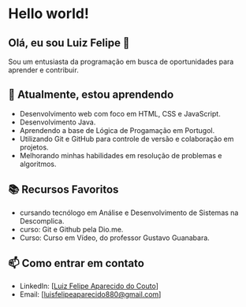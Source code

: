 # Hello world!
## Olá, eu sou Luiz Felipe 👋

Sou um entusiasta da programação em busca de oportunidades para aprender e contribuir.

## 🌱 Atualmente, estou aprendendo

- Desenvolvimento web com foco em HTML, CSS e JavaScript.
- Desenvolvimento Java.
- Aprendendo a base de Lógica de Progamação em Portugol.
- Utilizando Git e GitHub para controle de versão e colaboração em projetos.
- Melhorando minhas habilidades em resolução de problemas e algoritmos.

## 📚 Recursos Favoritos
- cursando tecnólogo em Análise e Desenvolvimento de Sistemas na Descomplica.
- curso: Git e Github pela Dio.me.
- Curso: Curso em Vídeo, do professor Gustavo Guanabara.

## 📫 Como entrar em contato

- LinkedIn: [[Luiz Felipe Aparecido do Couto](https://www.linkedin.com/in/luiz-felipe-aparecido-do-couto-12080315a/)]
- Email: [luisfelipeaparecido880@gmail.com]
